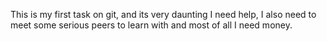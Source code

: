 This is my first task on git, and its  very daunting I need help,
I also need to meet some serious peers to learn with and most of all I need money.
